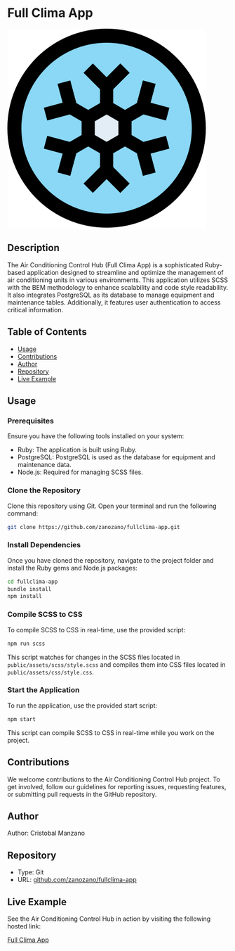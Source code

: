 # Full Clima App

![Full Clima App](./app/assets/images/brand.svg)

## Description

The Air Conditioning Control Hub (Full Clima App) is a sophisticated Ruby-based application designed to streamline and optimize the management of air conditioning units in various environments. This application utilizes SCSS with the BEM methodology to enhance scalability and code style readability. It also integrates PostgreSQL as its database to manage equipment and maintenance tables. Additionally, it features user authentication to access critical information.

## Table of Contents

- [Usage](#usage)
- [Contributions](#contributions)
- [Author](#author)
- [Repository](#repository)
- [Live Example](#live-example)

## Usage

### Prerequisites

Ensure you have the following tools installed on your system:

- Ruby: The application is built using Ruby.
- PostgreSQL: PostgreSQL is used as the database for equipment and maintenance data.
- Node.js: Required for managing SCSS files.

### Clone the Repository

Clone this repository using Git. Open your terminal and run the following command:

```bash
git clone https://github.com/zanozano/fullclima-app.git
```

### Install Dependencies

Once you have cloned the repository, navigate to the project folder and install the Ruby gems and Node.js packages:

```bash
cd fullclima-app
bundle install
npm install
```

### Compile SCSS to CSS

To compile SCSS to CSS in real-time, use the provided script:

```bash
npm run scss
```

This script watches for changes in the SCSS files located in `public/assets/scss/style.scss` and compiles them into CSS files located in `public/assets/css/style.css`.

### Start the Application

To run the application, use the provided start script:

```bash
npm start
```

This script can compile SCSS to CSS in real-time while you work on the project.

## Contributions

We welcome contributions to the Air Conditioning Control Hub project. To get involved, follow our guidelines for reporting issues, requesting features, or submitting pull requests in the GitHub repository.

## Author

Author: Cristobal Manzano

## Repository

- Type: Git
- URL: [github.com/zanozano/fullclima-app](https://github.com/zanozano/fullclima-app.git)

## Live Example

See the Air Conditioning Control Hub in action by visiting the following hosted link:

[Full Clima App](https://iguana-fd59e.firebaseapp.com/)
